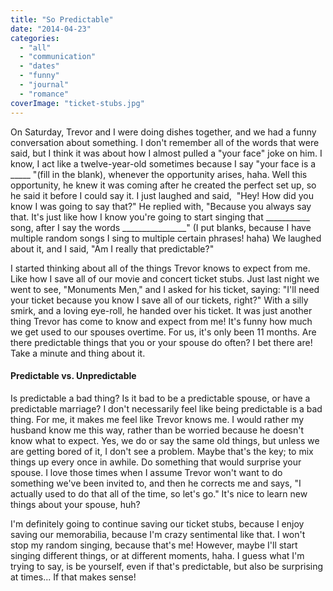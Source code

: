 ```yaml
---
title: "So Predictable"
date: "2014-04-23"
categories: 
  - "all"
  - "communication"
  - "dates"
  - "funny"
  - "journal"
  - "romance"
coverImage: "ticket-stubs.jpg"
---
```


On Saturday, Trevor and I were doing dishes together, and we had a funny conversation about something. I don't remember all of the words that were said, but I think it was about how I almost pulled a "your face" joke on him. I know, I act like a twelve-year-old sometimes because I say "your face is a \_\_\_\_\_ "(fill in the blank), whenever the opportunity arises, haha. Well this opportunity, he knew it was coming after he created the perfect set up, so he said it before I could say it. I just laughed and said,  "Hey! How did you know I was going to say that?" He replied with, "Because you always say that. It's just like how I know you're going to start singing that \_\_\_\_\_\_\_\_\_\_\_ song, after I say the words \_\_\_\_\_\_\_\_\_\_\_\_\_\_\_\_" (I put blanks, because I have multiple random songs I sing to multiple certain phrases! haha) We laughed about it, and I said, "Am I really that predictable?"

I started thinking about all of the things Trevor knows to expect from me. Like how I save all of our movie and concert ticket stubs. Just last night we went to see, "Monuments Men," and I asked for his ticket, saying: "I'll need your ticket because you know I save all of our tickets, right?" With a silly smirk, and a loving eye-roll, he handed over his ticket. It was just another thing Trevor has come to know and expect from me! It's funny how much we get used to our spouses overtime. For us, it's only been 11 months. Are there predictable things that you or your spouse do often? I bet there are! Take a minute and thing about it.

#### Predictable vs. Unpredictable

Is predictable a bad thing? Is it bad to be a predictable spouse, or have a predictable marriage? I don't necessarily feel like being predictable is a bad thing. For me, it makes me feel like Trevor knows me. I would rather my husband know me this way, rather than be worried because he doesn't know what to expect. Yes, we do or say the same old things, but unless we are getting bored of it, I don't see a problem. Maybe that's the key; to mix things up every once in awhile. Do something that would surprise your spouse. I love those times when I assume Trevor won't want to do something we've been invited to, and then he corrects me and says, "I actually used to do that all of the time, so let's go." It's nice to learn new things about your spouse, huh?

I'm definitely going to continue saving our ticket stubs, because I enjoy saving our memorabilia, because I'm crazy sentimental like that. I won't stop my random singing, because that's me! However, maybe I'll start singing different things, or at different moments, haha. I guess what I'm trying to say, is be yourself, even if that's predictable, but also be surprising at times... If that makes sense!
